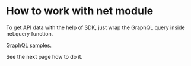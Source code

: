 # How to work with net module

To get API data with the help of SDK, just wrap the GraphQL query inside net.query function.

[GraphQL samples. ](https://docs.everplatform.dev/samples/graphql-samples/accounts)

See the next page how to do it.&#x20;
